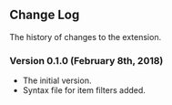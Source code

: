 ## Change Log

The history of changes to the extension.

### Version 0.1.0 (February 8th, 2018)

- The initial version.
- Syntax file for item filters added.
